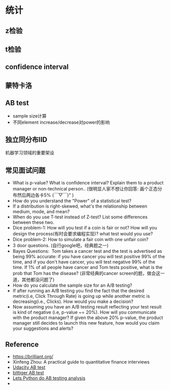 # 统计

## z检验

## t检验

## confidence interval

## 蒙特卡洛


## AB test
- sample size计算
- 不同element increase/decrease对power的影响

## 独立同分布IID
机器学习领域的重要架设

## 常见面试问题
- What is p-value? What is confidence interval? Explain them to a product manager or non-technical person.. (很明显人家不想让你回答: 画个正态分布然后两边各卡5% (￣▽￣)" )
- How do you understand the "Power" of a statistical test?
- If a distribution is right-skewed, what's the relationship between medium, mode, and mean?
- When do you use T-test instead of Z-test? List some differences between these two.
- Dice problem-1: How will you test if a coin is fair or not? How will you design the process(有时会要求编程实现)? what test would you use?
- Dice problem-2: How to simulate a fair coin with one unfair coin?
- 3 door questions. (自行google吧，经典题之一)
- Bayes Questions:  Tom takes a cancer test and the test is advertised as being 99% accurate: if you have cancer you will test positive 99% of the time, and if you don't have cancer, you will test negative 99% of the time. If 1% of all people have cancer and Tom tests positive, what is the prob that Tom has the disease? (非常经典的cancer screen的题，做会这一道，其他都没问题了)
- How do you calculate the sample size for an A/B testing?
- If after running an A/B testing you find the fact that the desired metric(i.e, Click Through Rate) is going up while another metric is decreasing(i.e., Clicks). How would you make a decision?
- Now assuming you have an A/B testing result reflecting your test result is kind of negative (i.e, p-value ~= 20%). How will you communicate with the product manager?
If given the above 20% p-value, the product manager still decides to launch this new feature, how would you claim your suggestions and alerts?


## Reference
- https://brilliant.org/
- Xinfeng Zhou: A practical guide to quantitative finance interviews
- [Udacity AB test](https://www.udacity.com/course/ab-testing--ud257)
- [bittiger AB test](https://drive.google.com/file/d/15F2lpaW0wGU5WK9lR46ygUsBReYig_YE/view)
- [Lets Python do AB testing analysis](https://github.com/tlentali/leab)
- 